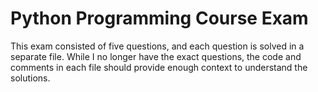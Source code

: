 # Python Programming Course Exam

This exam consisted of five questions, and each question is solved in a separate file. While I no longer have the exact questions, the code and comments in each file should provide enough context to understand the solutions.
